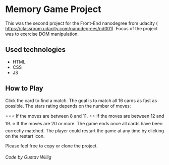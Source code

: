 # Memory Game Project
This was the second project for the Front-End nanodegree from udacity ( https://classroom.udacity.com/nanodegrees/nd001).
Focus of the project was to exercise DOM manipulation.
## Used technologies
* HTML
* CSS
* JS

## How to Play
Click the card to find a match. The goal is to match all 16 cards as fast as possible.
The stars rating depends on the number of moves:

⭐️⭐️⭐️ If the moves are between 8 and 11.
⭐️⭐️ If the moves are between 12 and 19.
⭐️ If the moves are 20 or more.
The game ends once all cards have been correctly matched. The player could restart the game at any time by clicking on the restart icon.


Please feel free to copy or clone the project.

###### Code by Gustav Willig

